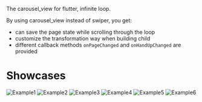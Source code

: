 The carousel_view for flutter, infinite loop.

By using carousel_view instead of swiper, you get:

- can save the page state while scrolling through the loop
- customize the transformation way when building child
- different callback methods `onPageChanged` and `onHandUpChanged` are provided

# Showcases

![Example1](https://github.com/ModWU/flutter_code_manager/tree/master/plugins/carousel_view/example/assets/carousel_1.gif)
![Example2](https://github.com/ModWU/flutter_code_manager/tree/master/plugins/carousel_view/example/assets/carousel_2.gif)
![Example3](https://github.com/ModWU/flutter_code_manager/tree/master/plugins/carousel_view/example/assets/carousel_3.gif)
![Example4](https://github.com/ModWU/flutter_code_manager/tree/master/plugins/carousel_view/example/assets/carousel_4.gif)
![Example5](https://github.com/ModWU/flutter_code_manager/tree/master/plugins/carousel_view/example/assets/carousel_5.gif)
![Example6](https://github.com/ModWU/flutter_code_manager/tree/master/plugins/carousel_view/example/assets/carousel_6.gif)